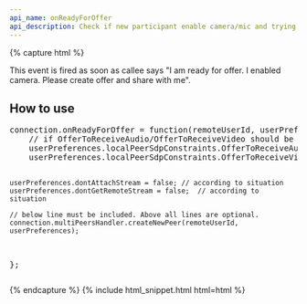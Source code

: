 ```yaml
---
api_name: onReadyForOffer
api_description: Check if new participant enable camera/mic and trying to join your room
---
```


{% capture html %}

<section>
    <p>This event is fired as soon as callee says "I am ready for offer. I enabled camera. Please create offer and share with me".</p>
</section>

<section>
    <h2>How to use</h2>
    <pre>
connection.onReadyForOffer = function(remoteUserId, userPreferences) {
    // if OfferToReceiveAudio/OfferToReceiveVideo should be enabled for specific users
    userPreferences.localPeerSdpConstraints.OfferToReceiveAudio = true;
    userPreferences.localPeerSdpConstraints.OfferToReceiveVideo = true;

    userPreferences.dontAttachStream = false; // according to situation
    userPreferences.dontGetRemoteStream = false;  // according to situation

    // below line must be included. Above all lines are optional.
    connection.multiPeersHandler.createNewPeer(remoteUserId, userPreferences);
};
</pre>
</section>

{% endcapture %}
{% include html_snippet.html html=html %}

